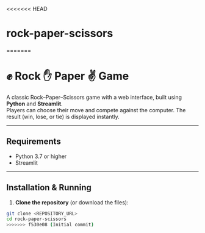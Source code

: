 <<<<<<< HEAD
# rock-paper-scissors
=======
# ✊ Rock ✋ Paper ✌️ Game

A classic Rock–Paper–Scissors game with a web interface, built using **Python** and **Streamlit**.  
Players can choose their move and compete against the computer. The result (win, lose, or tie) is displayed instantly.

---

## Requirements

- Python 3.7 or higher
- Streamlit

---

## Installation & Running

1. **Clone the repository** (or download the files):

```bash
git clone <REPOSITORY_URL>
cd rock-paper-scissors
>>>>>>> f530e08 (Initial commit)

